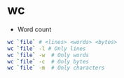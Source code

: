 # wc

- Word count

```bash
wc `file` # <lines> <words> <bytes>
wc `file` -l # Only lines
wc `file` -w  # Only words
wc `file` -c  # Only bytes
wc `file` -m  # Only characters
```
